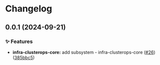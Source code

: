 # Changelog

## 0.0.1 (2024-09-21)


### ✨ Features

* **infra-clusterops-core:** add subsystem - infra-clusterops-core ([#26](https://github.com/ppat/homelab-ops-kubernetes-apps/issues/26)) ([385bbc5](https://github.com/ppat/homelab-ops-kubernetes-apps/commit/385bbc50845cf53103186e12562305224dfe4b18))

